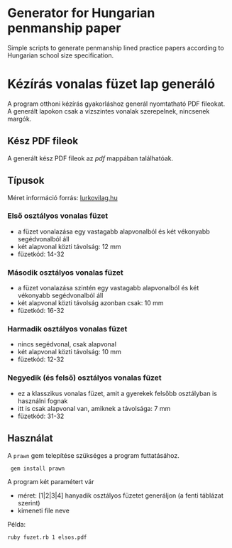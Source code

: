 # Generator for Hungarian penmanship paper

Simple scripts to generate penmanship lined practice papers according to Hungarian school size specification.

# Kézírás vonalas füzet lap generáló

A program otthoni kézírás gyakorláshoz generál nyomtatható PDF fileokat. A generált lapokon csak a vízszintes vonalak szerepelnek, nincsenek margók.

## Kész PDF fileok

A generált kész PDF fileok az *pdf* mappában találhatóak.

## Típusok

Méret információ forrás: [lurkovilag.hu](https://lurkovilag.hu/vonalas-fuzet-de-milyen/)

### Első osztályos vonalas füzet

- a füzet vonalazása egy vastagabb alapvonalból és két vékonyabb segédvonalból áll
- két alapvonal közti távolság: 12 mm
- füzetkód: 14-32

### Második osztályos vonalas füzet

- a füzet vonalazása szintén egy vastagabb alapvonalból és két vékonyabb segédvonalból áll
- két alapvonal közti távolság azonban csak: 10 mm
- füzetkód: 16-32

### Harmadik osztályos vonalas füzet

- nincs segédvonal, csak alapvonal
- két alapvonal közti távolság: 10 mm
- füzetkód: 12-32

### Negyedik (és felső) osztályos vonalas füzet

- ez a klasszikus vonalas füzet, amit a gyerekek felsőbb osztályban is használni fognak
- itt is csak alapvonal van, amiknek a távolsága: 7 mm
- füzetkód: 31-32

## Használat

A `prawn` gem telepítése szükséges a program futtatásához.

` gem install prawn`

A program két paramétert vár

- méret: [1|2|3|4] hanyadik osztályos füzetet generáljon (a fenti táblázat szerint)
- kimeneti file neve

Példa:

`ruby fuzet.rb 1 elsos.pdf`
